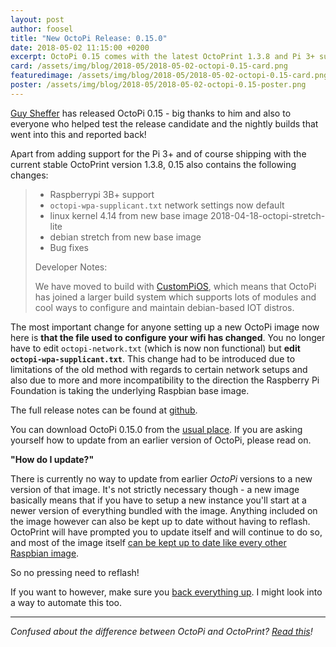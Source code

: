 ```yaml
---
layout: post
author: foosel
title: "New OctoPi Release: 0.15.0"
date: 2018-05-02 11:15:00 +0200
excerpt: OctoPi 0.15 comes with the latest OctoPrint 1.3.8 and Pi 3+ support, among other things.
card: /assets/img/blog/2018-05/2018-05-02-octopi-0.15-card.png
featuredimage: /assets/img/blog/2018-05/2018-05-02-octopi-0.15-card.png
poster: /assets/img/blog/2018-05/2018-05-02-octopi-0.15-poster.png
---
```


[Guy Sheffer](https://github.com/guysoft) has released
OctoPi 0.15 - big thanks to him and also to everyone who helped test the
release candidate and the nightly builds that went into this and reported back!

Apart from adding support for the Pi 3+ and of course shipping with the current stable OctoPrint version
1.3.8, 0.15 also contains the following changes:

>  * Raspberrypi 3B+ support
>  * `octopi-wpa-supplicant.txt` network settings now default
>  * linux kernel 4.14 from new base image 2018-04-18-octopi-stretch-lite
>  * debian stretch from new base image
>  * Bug fixes
>
> Developer Notes:
>
> We have moved to build with [CustomPiOS](https://github.com/guysoft/CustomPiOS), which means that 
> OctoPi has joined a larger build system which supports lots of modules and cool ways to configure and maintain 
> debian-based IOT distros.

The most important change for anyone setting up a new OctoPi image now here is **that the file used to configure your
wifi has changed**. You no longer have to edit ``octopi-network.txt`` (which is now non functional) but 
**edit ``octopi-wpa-supplicant.txt``**. This change had to be introduced due to limitations of the old method with regards
to certain network setups and also due to more and more incompatibility to the direction the Raspberry Pi Foundation is taking
the underlying Raspbian base image.

The full release notes can be found at
[github](https://github.com/guysoft/OctoPi/releases/tag/0.15.0).

You can download OctoPi 0.15.0 from the [usual place](http://octoprint.org/download/). If you are asking yourself how to update from
an earlier version of OctoPi, please read on.

**"How do I update?"**

There is currently no way to update from earlier *OctoPi* versions to a new version of that image. It's not strictly necessary though -
a new image basically means that if you have to setup a new instance you'll start at a newer version of everything
bundled with the image. Anything included on the image however can also be kept up to date without having to
reflash. OctoPrint will have prompted you to update itself and will continue to do so, and most of the image itself
[can be kept up to date like every other Raspbian image](https://www.raspberrypi.org/documentation/raspbian/updating.md).

So no pressing need to reflash!

If you want to however, make sure you [back everything up](https://discourse.octoprint.org/t/how-do-i-backup-my-octoprint-settings-on-octopi/1489). I might look into a way
to automate this too.

---

*Confused about the difference between OctoPi and OctoPrint? [Read this](https://discourse.octoprint.org/t/what-is-the-difference-between-octoprint-and-octopi-are-they-the-same-thing/185)!* 